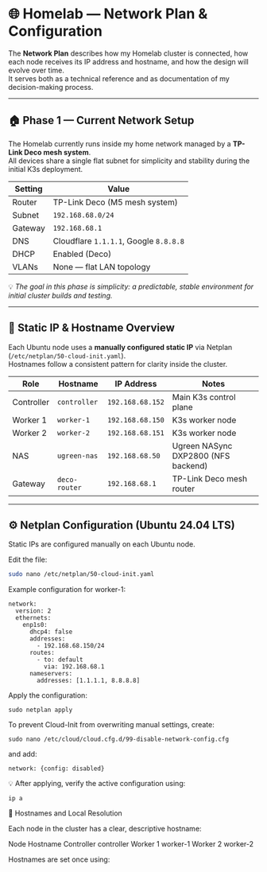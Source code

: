 # 🌐 Homelab — Network Plan & Configuration

The **Network Plan** describes how my Homelab cluster is connected, how each node receives its IP address and hostname, and how the design will evolve over time.  
It serves both as a technical reference and as documentation of my decision-making process.

---

## 🏠 Phase 1 — Current Network Setup

The Homelab currently runs inside my home network managed by a **TP-Link Deco mesh system**.  
All devices share a single flat subnet for simplicity and stability during the initial K3s deployment.

| Setting | Value |
|----------|--------|
| Router | TP-Link Deco (M5 mesh system) |
| Subnet | `192.168.68.0/24` |
| Gateway | `192.168.68.1` |
| DNS | Cloudflare `1.1.1.1`, Google `8.8.8.8` |
| DHCP | Enabled (Deco) |
| VLANs | None — flat LAN topology |

💡 *The goal in this phase is simplicity: a predictable, stable environment for initial cluster builds and testing.*

---
## 🧾 Static IP & Hostname Overview

Each Ubuntu node uses a **manually configured static IP** via Netplan (`/etc/netplan/50-cloud-init.yaml`).  
Hostnames follow a consistent pattern for clarity inside the cluster.

| Role | Hostname | IP Address | Notes |
|------|-----------|-------------|--------|
| Controller | `controller` | `192.168.68.152` | Main K3s control plane |
| Worker 1 | `worker-1` | `192.168.68.150` | K3s worker node |
| Worker 2 | `worker-2` | `192.168.68.151` | K3s worker node |
| NAS | `ugreen-nas` | `192.168.68.50` | Ugreen NASync DXP2800 (NFS backend) |
| Gateway | `deco-router` | `192.168.68.1` | TP-Link Deco mesh router |

---

## ⚙️ Netplan Configuration (Ubuntu 24.04 LTS)

Static IPs are configured manually on each Ubuntu node.

Edit the file:
```bash
sudo nano /etc/netplan/50-cloud-init.yaml

```
Example configuration for worker-1:
```
network:
  version: 2
  ethernets:
    enp1s0:
      dhcp4: false
      addresses:
        - 192.168.68.150/24
      routes:
        - to: default
          via: 192.168.68.1
      nameservers:
        addresses: [1.1.1.1, 8.8.8.8]
```

Apply the configuration:
```
sudo netplan apply
```

To prevent Cloud-Init from overwriting manual settings, create:
```
sudo nano /etc/cloud/cloud.cfg.d/99-disable-network-config.cfg
```

and add:
```
network: {config: disabled}
```

💡 After applying, verify the active configuration using:
```
ip a
```

🧱 Hostnames and Local Resolution

Each node in the cluster has a clear, descriptive hostname:

Node	Hostname
Controller	controller
Worker 1	worker-1
Worker 2	worker-2

Hostnames are set once using:


